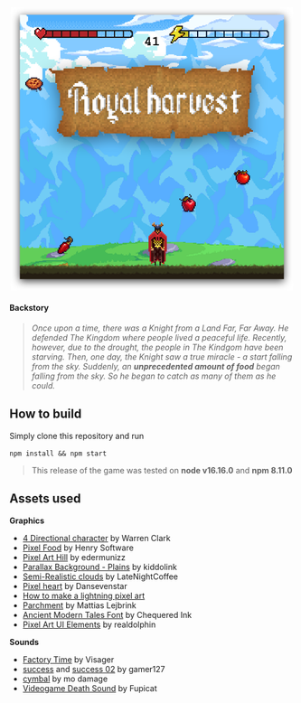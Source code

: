 <div align="center">
    <img src="screenshot.png" width="500">
</div>

#### **Backstory**

> *Once upon a time, there was a Knight from a Land Far, Far Away. He defended The Kingdom where people lived a peaceful life. Recently, however, due to the drought, the people in The Kindgom have been starving. Then, one day, the Knight saw a true miracle - a start falling from the sky. Suddenly, an **unprecedented amount of food** began falling from the sky. So he began to catch as many of them as he could.*

## How to build

Simply clone this repository and run
```
npm install && npm start
```
> This release of the game was tested on **node v16.16.0** and **npm 8.11.0**

## Assets used

**Graphics**

- [4 Directional character](https://lionheart963.itch.io/4-directional-character) by Warren Clark
- [Pixel Food](https://henrysoftware.itch.io/pixel-food) by Henry Software
- [Pixel Art Hill](https://edermunizz.itch.io/free-pixel-art-hill) by edermunizz
- [Parallax Background - Plains](https://kiddolink.itch.io/parallax-background-plains-pixel-art) by kiddolink
- [Semi-Realistic clouds](https://latenightcoffe.itch.io/2d-pixel-art-semi-realistic-clouds) by LateNightCoffee
- [Pixel heart](https://opengameart.org/content/heart-pixel-art) by Dansevenstar
- [How to make a lightning pixel art](https://www.youtube.com/watch?v=JABpIfSpZ2I)
- [Parchment](https://opengameart.org/content/parchment) by Mattias Lejbrink
- [Ancient Modern Tales Font](https://www.fontspace.com/ancient-modern-tales-font-f28700) by Chequered Ink
- [Pixel Art UI Elements](https://realdolphin.itch.io/pixel-art-ui-elements) by realdolphin

**Sounds**

- [Factory Time](https://freemusicarchive.org/music/Visager/Songs_From_An_Unmade_World_2/Visager_-_Songs_From_An_Unmade_World_2_-_20_Factory_Time_-Loop-/) by Visager
- [success](https://pixabay.com/sound-effects/success-68578/) and [success 02](https://pixabay.com/sound-effects/success-02-68338/) by gamer127
- [cymbal](https://pixabay.com/sound-effects/cymbal-83127/) by mo damage
- [Videogame Death Sound](https://pixabay.com/pl/sound-effects/videogame-death-sound-43894/) by Fupicat